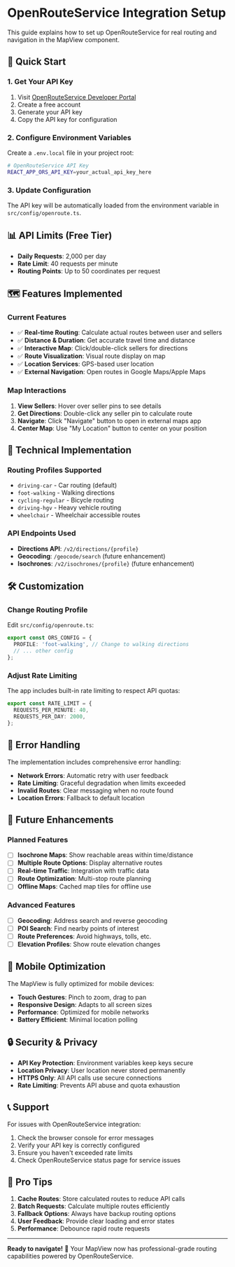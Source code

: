 # OpenRouteService Integration Setup

This guide explains how to set up OpenRouteService for real routing and navigation in the MapView component.

## 🚀 Quick Start

### 1. Get Your API Key

1. Visit [OpenRouteService Developer Portal](https://openrouteservice.org/dev/#/signup)
2. Create a free account
3. Generate your API key
4. Copy the API key for configuration

### 2. Configure Environment Variables

Create a `.env.local` file in your project root:

```bash
# OpenRouteService API Key
REACT_APP_ORS_API_KEY=your_actual_api_key_here
```

### 3. Update Configuration

The API key will be automatically loaded from the environment variable in `src/config/openroute.ts`.

## 📊 API Limits (Free Tier)

- **Daily Requests**: 2,000 per day
- **Rate Limit**: 40 requests per minute
- **Routing Points**: Up to 50 coordinates per request

## 🗺️ Features Implemented

### Current Features

- ✅ **Real-time Routing**: Calculate actual routes between user and sellers
- ✅ **Distance & Duration**: Get accurate travel time and distance
- ✅ **Interactive Map**: Click/double-click sellers for directions
- ✅ **Route Visualization**: Visual route display on map
- ✅ **Location Services**: GPS-based user location
- ✅ **External Navigation**: Open routes in Google Maps/Apple Maps

### Map Interactions

1. **View Sellers**: Hover over seller pins to see details
2. **Get Directions**: Double-click any seller pin to calculate route
3. **Navigate**: Click "Navigate" button to open in external maps app
4. **Center Map**: Use "My Location" button to center on your position

## 🔧 Technical Implementation

### Routing Profiles Supported

- `driving-car` - Car routing (default)
- `foot-walking` - Walking directions
- `cycling-regular` - Bicycle routing
- `driving-hgv` - Heavy vehicle routing
- `wheelchair` - Wheelchair accessible routes

### API Endpoints Used

- **Directions API**: `/v2/directions/{profile}`
- **Geocoding**: `/geocode/search` (future enhancement)
- **Isochrones**: `/v2/isochrones/{profile}` (future enhancement)

## 🛠️ Customization

### Change Routing Profile

Edit `src/config/openroute.ts`:

```typescript
export const ORS_CONFIG = {
  PROFILE: 'foot-walking', // Change to walking directions
  // ... other config
};
```

### Adjust Rate Limiting

The app includes built-in rate limiting to respect API quotas:

```typescript
export const RATE_LIMIT = {
  REQUESTS_PER_MINUTE: 40,
  REQUESTS_PER_DAY: 2000,
};
```

## 🚨 Error Handling

The implementation includes comprehensive error handling:

- **Network Errors**: Automatic retry with user feedback
- **Rate Limiting**: Graceful degradation when limits exceeded
- **Invalid Routes**: Clear messaging when no route found
- **Location Errors**: Fallback to default location

## 🔮 Future Enhancements

### Planned Features

- [ ] **Isochrone Maps**: Show reachable areas within time/distance
- [ ] **Multiple Route Options**: Display alternative routes
- [ ] **Real-time Traffic**: Integration with traffic data
- [ ] **Route Optimization**: Multi-stop route planning
- [ ] **Offline Maps**: Cached map tiles for offline use

### Advanced Features

- [ ] **Geocoding**: Address search and reverse geocoding
- [ ] **POI Search**: Find nearby points of interest
- [ ] **Route Preferences**: Avoid highways, tolls, etc.
- [ ] **Elevation Profiles**: Show route elevation changes

## 📱 Mobile Optimization

The MapView is fully optimized for mobile devices:

- **Touch Gestures**: Pinch to zoom, drag to pan
- **Responsive Design**: Adapts to all screen sizes
- **Performance**: Optimized for mobile networks
- **Battery Efficient**: Minimal location polling

## 🔒 Security & Privacy

- **API Key Protection**: Environment variables keep keys secure
- **Location Privacy**: User location never stored permanently
- **HTTPS Only**: All API calls use secure connections
- **Rate Limiting**: Prevents API abuse and quota exhaustion

## 📞 Support

For issues with OpenRouteService integration:

1. Check the browser console for error messages
2. Verify your API key is correctly configured
3. Ensure you haven't exceeded rate limits
4. Check OpenRouteService status page for service issues

## 🌟 Pro Tips

1. **Cache Routes**: Store calculated routes to reduce API calls
2. **Batch Requests**: Calculate multiple routes efficiently
3. **Fallback Options**: Always have backup routing options
4. **User Feedback**: Provide clear loading and error states
5. **Performance**: Debounce rapid route requests

---

**Ready to navigate!** 🧭 Your MapView now has professional-grade routing capabilities powered by OpenRouteService.
